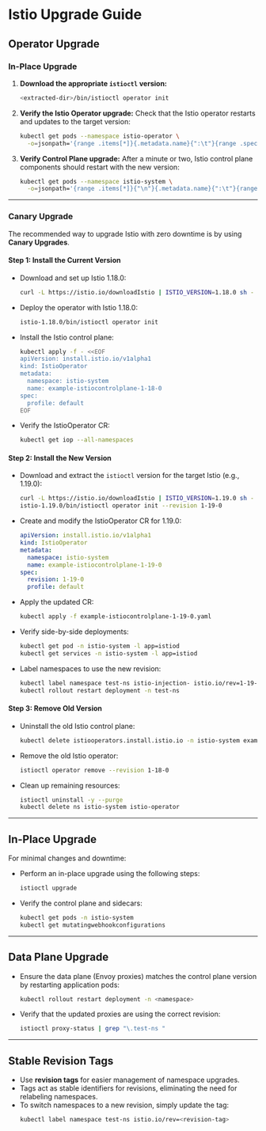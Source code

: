 # Istio Upgrade Guide

## Operator Upgrade

### In-Place Upgrade
1. **Download the appropriate `istioctl` version:**
   ```bash
   <extracted-dir>/bin/istioctl operator init
   ```
2. **Verify the Istio Operator upgrade:**
   Check that the Istio operator restarts and updates to the target version:
   ```bash
   kubectl get pods --namespace istio-operator \
     -o=jsonpath='{range .items[*]}{.metadata.name}{":\t"}{range .spec.containers[*]}{.image}{", "}{end}{"\n"}{end}'
   ```
3. **Verify Control Plane upgrade:**
   After a minute or two, Istio control plane components should restart with the new version:
   ```bash
   kubectl get pods --namespace istio-system \
     -o=jsonpath='{range .items[*]}{"\n"}{.metadata.name}{":\t"}{range .spec.containers[*]}{.image}{", "}{end}{"\n"}{end}'
   ```

---

### Canary Upgrade
The recommended way to upgrade Istio with zero downtime is by using **Canary Upgrades**. 

#### Step 1: Install the Current Version
- Download and set up Istio 1.18.0:
  ```bash
  curl -L https://istio.io/downloadIstio | ISTIO_VERSION=1.18.0 sh -
  ```
- Deploy the operator with Istio 1.18.0:
  ```bash
  istio-1.18.0/bin/istioctl operator init
  ```
- Install the Istio control plane:
  ```bash
  kubectl apply -f - <<EOF
  apiVersion: install.istio.io/v1alpha1
  kind: IstioOperator
  metadata:
    namespace: istio-system
    name: example-istiocontrolplane-1-18-0
  spec:
    profile: default
  EOF
  ```
- Verify the IstioOperator CR:
  ```bash
  kubectl get iop --all-namespaces
  ```

#### Step 2: Install the New Version
- Download and extract the `istioctl` version for the target Istio (e.g., 1.19.0):
  ```bash
  curl -L https://istio.io/downloadIstio | ISTIO_VERSION=1.19.0 sh -
  istio-1.19.0/bin/istioctl operator init --revision 1-19-0
  ```
- Create and modify the IstioOperator CR for 1.19.0:
  ```yaml
  apiVersion: install.istio.io/v1alpha1
  kind: IstioOperator
  metadata:
    namespace: istio-system
    name: example-istiocontrolplane-1-19-0
  spec:
    revision: 1-19-0
    profile: default
  ```
- Apply the updated CR:
  ```bash
  kubectl apply -f example-istiocontrolplane-1-19-0.yaml
  ```
- Verify side-by-side deployments:
  ```bash
  kubectl get pod -n istio-system -l app=istiod
  kubectl get services -n istio-system -l app=istiod
  ```
- Label namespaces to use the new revision:
  ```bash
  kubectl label namespace test-ns istio-injection- istio.io/rev=1-19-0
  kubectl rollout restart deployment -n test-ns
  ```

#### Step 3: Remove Old Version
- Uninstall the old Istio control plane:
  ```bash
  kubectl delete istiooperators.install.istio.io -n istio-system example-istiocontrolplane-1-18-0
  ```
- Remove the old Istio operator:
  ```bash
  istioctl operator remove --revision 1-18-0
  ```
- Clean up remaining resources:
  ```bash
  istioctl uninstall -y --purge
  kubectl delete ns istio-system istio-operator
  ```

---

## In-Place Upgrade
For minimal changes and downtime:
- Perform an in-place upgrade using the following steps:
  ```bash
  istioctl upgrade
  ```
- Verify the control plane and sidecars:
  ```bash
  kubectl get pods -n istio-system
  kubectl get mutatingwebhookconfigurations
  ```

---

## Data Plane Upgrade
- Ensure the data plane (Envoy proxies) matches the control plane version by restarting application pods:
  ```bash
  kubectl rollout restart deployment -n <namespace>
  ```
- Verify that the updated proxies are using the correct revision:
  ```bash
  istioctl proxy-status | grep "\.test-ns "
  ```

---

## Stable Revision Tags
- Use **revision tags** for easier management of namespace upgrades.
- Tags act as stable identifiers for revisions, eliminating the need for relabeling namespaces.
- To switch namespaces to a new revision, simply update the tag:
  ```bash
  kubectl label namespace test-ns istio.io/rev=<revision-tag>
  ```

